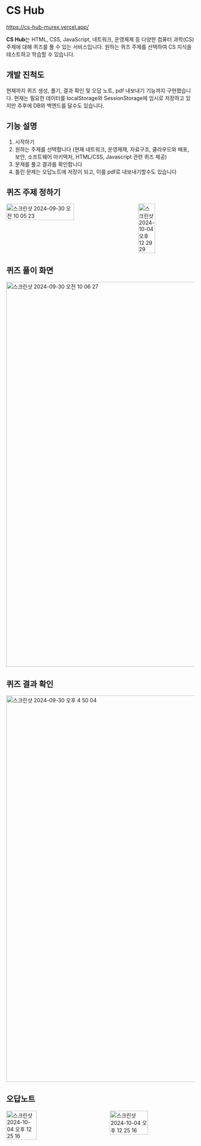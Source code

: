 # CS Hub 

https://cs-hub-murex.vercel.app/ 

**CS Hub**는 HTML, CSS, JavaScript, 네트워크, 운영체제 등 다양한 컴퓨터 과학(CS) 주제에 대해 퀴즈를 풀 수 있는 서비스입니다. 
원하는 퀴즈 주제를 선택하여 CS 지식을 테스트하고 학습할 수 있습니다.

## 개발 진척도
현재까지 퀴즈 생성, 풀기, 결과 확인 및 오답 노트, pdf 내보내기 기능까지 구현했습니다. 
현재는 필요한 데이터를 localStorage와 SessionStorage에 임시로 저장하고 있지만 추후에 DB와 백엔드를 달수도 있습니다.

## 기능 설명 
1. 시작하기
2. 원하는 주제를 선택합니다 (현재 네트워크, 운영체제, 자료구조, 클라우드와 배포, 보안, 소프트웨어 아키텍처, HTML/CSS, Javascript 관련 퀴즈 제공)
3. 문제를 풀고 결과를 확인합니다
4. 틀린 문제는 오답노트에 저장이 되고, 이를 pdf로 내보내기할수도 있습니다
   

## 퀴즈 주제 정하기
<div style="display: flex; justify-content: space-between;">
   <img width="60%" alt="스크린샷 2024-09-30 오전 10 05 23" src="https://github.com/user-attachments/assets/0dade3d8-e964-48c8-80a0-489f92443def">
   <img width="30%" alt="스크린샷 2024-10-04 오후 12 29 29" src="https://github.com/user-attachments/assets/1e3b7928-bde8-4104-903f-7137a8ab1bad">
</div>

## 퀴즈 풀이 화면 
<img width="1029" alt="스크린샷 2024-09-30 오전 10 06 27" src="https://github.com/user-attachments/assets/8582fa14-251f-4b45-9b5a-17619f7eb76a">

## 퀴즈 결과 확인 
<img width="1033" alt="스크린샷 2024-09-30 오후 4 50 04" src="https://github.com/user-attachments/assets/87cfa867-cb14-41a2-99d6-f2a4744b1adb">

## 오답노트 
<div style="display: flex; justify-content: space-between;">
   <img width="40%" alt="스크린샷 2024-10-04 오후 12 25 16" src="https://github.com/user-attachments/assets/0d570653-6766-4cf8-8807-c7a21c5c385b">
   <img width="45%" alt="스크린샷 2024-10-04 오후 12 25 16" src="https://github.com/user-attachments/assets/0d570653-6766-4cf8-8807-c7a21c5c385b">
</div>
